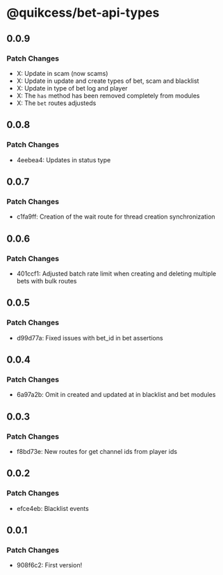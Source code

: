 # @quikcess/bet-api-types

## 0.0.9

### Patch Changes

- X: Update in scam (now scams)
- X: Update in update and create types of bet, scam and blacklist
- X: Update in type of bet log and player
- X: The `has` method has been removed completely from modules
- X: The `bet` routes adjusteds

## 0.0.8

### Patch Changes

- 4eebea4: Updates in status type

## 0.0.7

### Patch Changes

- c1fa9ff: Creation of the wait route for thread creation synchronization

## 0.0.6

### Patch Changes

- 401ccf1: Adjusted batch rate limit when creating and deleting multiple bets with bulk routes

## 0.0.5

### Patch Changes

- d99d77a: Fixed issues with bet_id in bet assertions

## 0.0.4

### Patch Changes

- 6a97a2b: Omit in created and updated at in blacklist and bet modules

## 0.0.3

### Patch Changes

- f8bd73e: New routes for get channel ids from player ids

## 0.0.2

### Patch Changes

- efce4eb: Blacklist events

## 0.0.1

### Patch Changes

- 908f6c2: First version!